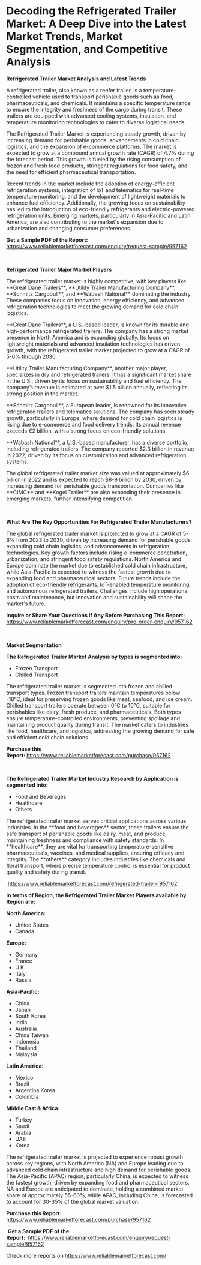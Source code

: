 <p><h1>Decoding the Refrigerated Trailer Market: A Deep Dive into the Latest Market Trends, Market Segmentation, and Competitive Analysis</h1></p><p><strong>Refrigerated Trailer Market Analysis and Latest Trends</strong></p>
<p><p>A refrigerated trailer, also known as a reefer trailer, is a temperature-controlled vehicle used to transport perishable goods such as food, pharmaceuticals, and chemicals. It maintains a specific temperature range to ensure the integrity and freshness of the cargo during transit. These trailers are equipped with advanced cooling systems, insulation, and temperature monitoring technologies to cater to diverse logistical needs.</p><p>The Refrigerated Trailer Market is experiencing steady growth, driven by increasing demand for perishable goods, advancements in cold chain logistics, and the expansion of e-commerce platforms. The market is expected to grow at a compound annual growth rate (CAGR) of 4.7% during the forecast period. This growth is fueled by the rising consumption of frozen and fresh food products, stringent regulations for food safety, and the need for efficient pharmaceutical transportation.</p><p>Recent trends in the market include the adoption of energy-efficient refrigeration systems, integration of IoT and telematics for real-time temperature monitoring, and the development of lightweight materials to enhance fuel efficiency. Additionally, the growing focus on sustainability has led to the introduction of eco-friendly refrigerants and electric-powered refrigeration units. Emerging markets, particularly in Asia-Pacific and Latin America, are also contributing to the market's expansion due to urbanization and changing consumer preferences.</p></p>
<p><strong>Get a Sample PDF of the Report:&nbsp;</strong> <a href="https://www.reliablemarketforecast.com/enquiry/request-sample/957162?utm_campaign=1885&utm_medium=2&utm_source=Github&utm_content=ia&utm_term=22012025&utm_id=refrigerated-trailer">https://www.reliablemarketforecast.com/enquiry/request-sample/957162</a></p>
<p>&nbsp;</p>
<p><strong>Refrigerated Trailer Major Market Players</strong></p>
<p><p>The refrigerated trailer market is highly competitive, with key players like **Great Dane Trailers**, **Utility Trailer Manufacturing Company**, **Schmitz Cargobull**, and **Wabash National** dominating the industry. These companies focus on innovation, energy efficiency, and advanced refrigeration technologies to meet the growing demand for cold chain logistics.</p><p>**Great Dane Trailers**, a U.S.-based leader, is known for its durable and high-performance refrigerated trailers. The company has a strong market presence in North America and is expanding globally. Its focus on lightweight materials and advanced insulation technologies has driven growth, with the refrigerated trailer market projected to grow at a CAGR of 5-6% through 2030.</p><p>**Utility Trailer Manufacturing Company**, another major player, specializes in dry and refrigerated trailers. It has a significant market share in the U.S., driven by its focus on sustainability and fuel efficiency. The company’s revenue is estimated at over $1.5 billion annually, reflecting its strong position in the market.</p><p>**Schmitz Cargobull**, a European leader, is renowned for its innovative refrigerated trailers and telematics solutions. The company has seen steady growth, particularly in Europe, where demand for cold chain logistics is rising due to e-commerce and food delivery trends. Its annual revenue exceeds €2 billion, with a strong focus on eco-friendly solutions.</p><p>**Wabash National**, a U.S.-based manufacturer, has a diverse portfolio, including refrigerated trailers. The company reported $2.3 billion in revenue in 2022, driven by its focus on customization and advanced refrigeration systems.</p><p>The global refrigerated trailer market size was valued at approximately $6 billion in 2022 and is expected to reach $8-9 billion by 2030, driven by increasing demand for perishable goods transportation. Companies like **CIMC** and **Kogel Trailer** are also expanding their presence in emerging markets, further intensifying competition.</p></p>
<p>&nbsp;</p>
<p><strong>What Are The Key Opportunities For Refrigerated Trailer Manufacturers?</strong></p>
<p><p>The global refrigerated trailer market is projected to grow at a CAGR of 5-6% from 2023 to 2030, driven by increasing demand for perishable goods, expanding cold chain logistics, and advancements in refrigeration technologies. Key growth factors include rising e-commerce penetration, urbanization, and stringent food safety regulations. North America and Europe dominate the market due to established cold chain infrastructure, while Asia-Pacific is expected to witness the fastest growth due to expanding food and pharmaceutical sectors. Future trends include the adoption of eco-friendly refrigerants, IoT-enabled temperature monitoring, and autonomous refrigerated trailers. Challenges include high operational costs and maintenance, but innovation and sustainability will shape the market's future.</p></p>
<p><strong>Inquire or Share Your Questions If Any Before Purchasing This Report:</strong> <a href="https://www.reliablemarketforecast.com/enquiry/pre-order-enquiry/957162?utm_campaign=1885&utm_medium=2&utm_source=Github&utm_content=ia&utm_term=22012025&utm_id=refrigerated-trailer">https://www.reliablemarketforecast.com/enquiry/pre-order-enquiry/957162</a></p>
<p>&nbsp;</p>
<p><strong>Market Segmentation</strong></p>
<p><strong>The Refrigerated Trailer Market Analysis by types is segmented into:</strong></p>
<p><ul><li>Frozen Transport</li><li>Chilled Transport</li></ul></p>
<p><p>The refrigerated trailer market is segmented into frozen and chilled transport types. Frozen transport trailers maintain temperatures below -18°C, ideal for preserving frozen goods like meat, seafood, and ice cream. Chilled transport trailers operate between 0°C to 10°C, suitable for perishables like dairy, fresh produce, and pharmaceuticals. Both types ensure temperature-controlled environments, preventing spoilage and maintaining product quality during transit. The market caters to industries like food, healthcare, and logistics, addressing the growing demand for safe and efficient cold chain solutions.</p></p>
<p><strong>Purchase this Report:&nbsp;</strong><a href="https://www.reliablemarketforecast.com/purchase/957162?utm_campaign=1885&utm_medium=2&utm_source=Github&utm_content=ia&utm_term=22012025&utm_id=refrigerated-trailer">https://www.reliablemarketforecast.com/purchase/957162</a></p>
<p>&nbsp;</p>
<p><strong>The Refrigerated Trailer Market Industry Research by Application is segmented into:</strong></p>
<p><ul><li>Food and Beverages</li><li>Healthcare</li><li>Others</li></ul></p>
<p><p>The refrigerated trailer market serves critical applications across various industries. In the **food and beverages** sector, these trailers ensure the safe transport of perishable goods like dairy, meat, and produce, maintaining freshness and compliance with safety standards. In **healthcare**, they are vital for transporting temperature-sensitive pharmaceuticals, vaccines, and medical supplies, ensuring efficacy and integrity. The **others** category includes industries like chemicals and floral transport, where precise temperature control is essential for product quality and safety during transit.</p></p>
<p><a href="https://www.reliablemarketforecast.com/refrigerated-trailer-r957162?utm_campaign=1885&utm_medium=2&utm_source=Github&utm_content=ia&utm_term=22012025&utm_id=refrigerated-trailer">&nbsp;https://www.reliablemarketforecast.com/refrigerated-trailer-r957162</a></p>
<p><strong>In terms of Region, the Refrigerated Trailer Market Players available by Region are:</strong></p>
<p>
    <p> <strong> North America: </strong>
        <ul>
            <li>United States</li>
            <li>Canada</li>
        </ul>
        </p> 
    <p> <strong> Europe: </strong>
        <ul>
            <li>Germany</li>
            <li>France</li>
            <li>U.K.</li>
            <li>Italy</li>
            <li>Russia</li>
        </ul>
        </p> 
    <p> <strong> Asia-Pacific: </strong>
        <ul>
            <li>China</li>
            <li>Japan</li>
            <li>South Korea</li>
            <li>India</li>
            <li>Australia</li>
            <li>China Taiwan</li>
            <li>Indonesia</li>
            <li>Thailand</li>
            <li>Malaysia</li>
        </ul>
        </p> 
    <p> <strong> Latin America: </strong>
        <ul>
            <li>Mexico</li>
            <li>Brazil</li>
            <li>Argentina Korea</li>
            <li>Colombia</li>
        </ul>
        </p> 
    <p> <strong> Middle East & Africa: </strong>
        <ul>
            <li>Turkey</li>
            <li>Saudi</li>
            <li>Arabia</li>
            <li>UAE</li>
            <li>Korea</li>
        </ul>
    </p>
    </p>
<p><p>The refrigerated trailer market is projected to experience robust growth across key regions, with North America (NA) and Europe leading due to advanced cold chain infrastructure and high demand for perishable goods. The Asia-Pacific (APAC) region, particularly China, is expected to witness the fastest growth, driven by expanding food and pharmaceutical sectors. NA and Europe are anticipated to dominate, holding a combined market share of approximately 55-60%, while APAC, including China, is forecasted to account for 30-35% of the global market valuation.</p></p>
<p><strong>Purchase this Report: </strong><a href="https://www.reliablemarketforecast.com/purchase/957162?utm_campaign=1885&utm_medium=2&utm_source=Github&utm_content=ia&utm_term=22012025&utm_id=refrigerated-trailer">https://www.reliablemarketforecast.com/purchase/957162</a></p>
<p>&nbsp;<strong>Get a Sample PDF of the Report:&nbsp;&nbsp;</strong><a href="https://www.reliablemarketforecast.com/enquiry/request-sample/957162?utm_campaign=1885&utm_medium=2&utm_source=Github&utm_content=ia&utm_term=22012025&utm_id=refrigerated-trailer">https://www.reliablemarketforecast.com/enquiry/request-sample/957162</a></p>
<p><strong></strong></p>
<p>Check more reports on <a href="https://www.reliablemarketforecast.com/?utm_campaign=1885&utm_medium=2&utm_source=Github&utm_content=ia&utm_term=22012025&utm_id=refrigerated-trailer">https://www.reliablemarketforecast.com/</a></p>